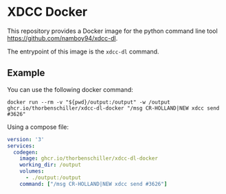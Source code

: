 # XDCC Docker
This repository provides a Docker image for the python command line tool https://github.com/namboy94/xdcc-dl.

The entrypoint of this image is the `xdcc-dl` command.

## Example
You can use the following docker command:

```shell script
docker run --rm -v "${pwd}/output:/output" -w /output ghcr.io/thorbenschiller/xdcc-dl-docker "/msg CR-HOLLAND|NEW xdcc send #3626"
```

Using a compose file:
```yaml
version: '3'
services:
  codegen:
    image: ghcr.io/thorbenschiller/xdcc-dl-docker
    working_dir: /output
    volumes:
      - ./output:/output
    command: ["/msg CR-HOLLAND|NEW xdcc send #3626"]
```
